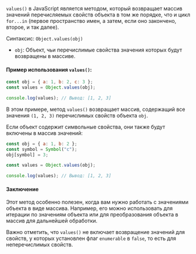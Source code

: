 `values()` в JavaScript является методом, который возвращает массив значений перечисляемых свойств объекта в том же порядке, что и цикл `for...in` (первое пространство имен, а затем, если оно закончено, второе, и так далее).

Синтаксис: `Object.values(obj)`

- `obj`: Объект, чьи перечислимые свойства значения которых будут возвращены в массиве.

#### Пример использования `values()`:

```js
const obj = { a: 1, b: 2, c: 3 };
const values = Object.values(obj);

console.log(values); // Вывод: [1, 2, 3]
```

В этом примере, метод `values()` возвращает массив, содержащий все значения `(1, 2, 3)` перечислимых свойств объекта `obj`.

Если объект содержит символьные свойства, они также будут включены в массив значений:

```js
const obj = { a: 1, b: 2 };
const symbol = Symbol("c");
obj[symbol] = 3;

const values = Object.values(obj);

console.log(values); // Вывод: [1, 2, 3]
```

#### Заключение

Этот метод особенно полезен, когда вам нужно работать с значениями объекта в виде массива. Например, его можно использовать для итерации по значениям объекта или для преобразования объекта в массив для дальнейшей обработки.

Важно отметить, что `values()` не включает возвращение значений для свойств, у которых установлен флаг `enumerable` в `false`, то есть для неперечислимых свойств.
